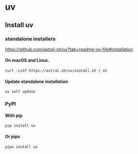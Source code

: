 
# uv

## Install uv 

### standalone installers

https://github.com/astral-sh/uv?tab=readme-ov-file#installation


#### On macOS and Linux.
```
curl -LsSf https://astral.sh/uv/install.sh | sh
```

#### Update standalone installation
```
uv self update
```

### PyPI

#### With pip
```
pip install uv
```
#### Or pipx
```
pipx install uv
```

